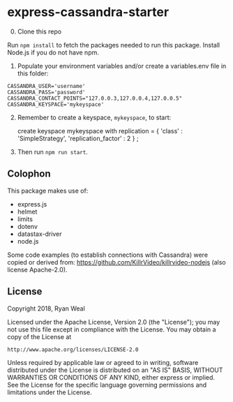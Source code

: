 # express-cassandra-starter

0. Clone this repo

Run `npm install` to fetch the packages needed to run this package. Install Node.js if you do not have npm.

1. Populate your environment variables and/or create a variables.env file in this folder:

```
CASSANDRA_USER='username'
CASSANDRA_PASS='password'
CASSANDRA_CONTACT_POINTS="127.0.0.3,127.0.0.4,127.0.0.5"
CASSANDRA_KEYSPACE='mykeyspace'
```

2. Remember to create a keyspace, `mykeyspace`, to start:

    create keyspace mykeyspace with replication = { 'class' : 'SimpleStrategy', 'replication_factor' : 2 } ;

3. Then run `npm run start`.


## Colophon

This package makes use of:

 - express.js
 - helmet
 - limits
 - dotenv
 - datastax-driver
 - node.js

Some code examples (to establish connections with Cassandra) were copied or derived from: https://github.com/KillrVideo/killrvideo-nodejs (also license Apache-2.0).



## License

Copyright 2018, Ryan Weal

Licensed under the Apache License, Version 2.0 (the "License");
you may not use this file except in compliance with the License.
You may obtain a copy of the License at

    http://www.apache.org/licenses/LICENSE-2.0

Unless required by applicable law or agreed to in writing, software
distributed under the License is distributed on an "AS IS" BASIS,
WITHOUT WARRANTIES OR CONDITIONS OF ANY KIND, either express or implied.
See the License for the specific language governing permissions and
limitations under the License.
